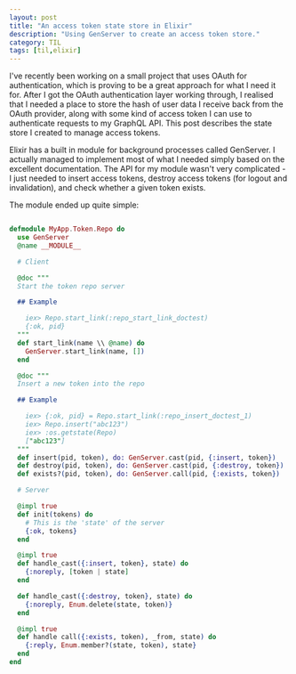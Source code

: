 ```yaml
---
layout: post
title: "An access token state store in Elixir"
description: "Using GenServer to create an access token store."
category: TIL
tags: [til,elixir]
---
```


I've recently been working on a small project that uses OAuth for authentication, which is proving
to be a great approach for what I need it for. After I got the OAuth authentication layer working
through, I realised that I needed a place to store the hash of user data I receive back from the
OAuth provider, along with some kind of access token I can use to authenticate requests to my
GraphQL API. This post describes the state store I created to manage access tokens.

Elixir has a built in module for background processes called GenServer. I actually managed to
implement most of what I needed simply based on the excellent documentation. The API for my module
wasn't very complicated - I just needed to insert access tokens, destroy access tokens (for logout
and invalidation), and check whether a given token exists. 

The module ended up quite simple:

``` elixir

defmodule MyApp.Token.Repo do
  use GenServer
  @name __MODULE__

  # Client

  @doc """
  Start the token repo server

  ## Example

    iex> Repo.start_link(:repo_start_link_doctest)
    {:ok, pid}
  """
  def start_link(name \\ @name) do
    GenServer.start_link(name, [])
  end

  @doc """
  Insert a new token into the repo

  ## Example

    iex> {:ok, pid} = Repo.start_link(:repo_insert_doctest_1)
    iex> Repo.insert("abc123") 
    iex> :os.getstate(Repo)
    ["abc123"]
  """
  def insert(pid, token), do: GenServer.cast(pid, {:insert, token})
  def destroy(pid, token), do: GenServer.cast(pid, {:destroy, token})
  def exists?(pid, token), do: GenServer.call(pid, {:exists, token})

  # Server

  @impl true
  def init(tokens) do
    # This is the 'state' of the server
    {:ok, tokens}
  end

  @impl true
  def handle_cast({:insert, token}, state) do
    {:noreply, [token | state]
  end

  def handle_cast({:destroy, token}, state) do
    {:noreply, Enum.delete(state, token)}
  end

  @impl true
  def handle call({:exists, token), _from, state) do
    {:reply, Enum.member?(state, token), state}
  end
end
